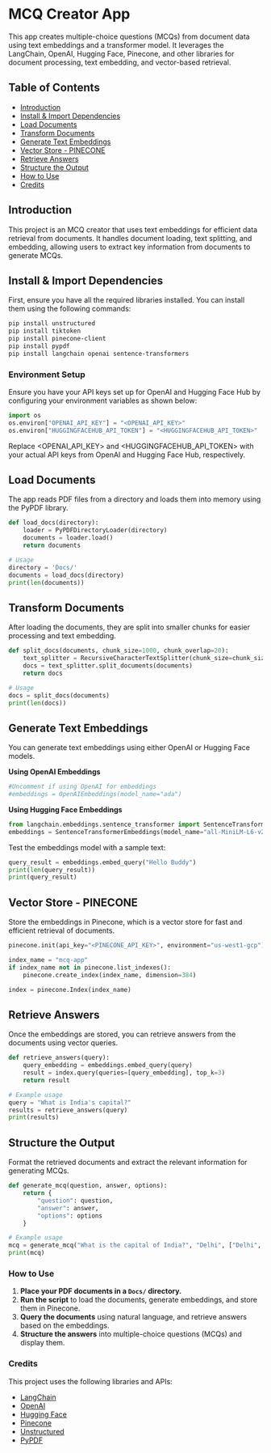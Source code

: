 # MCQ Creator App

This app creates multiple-choice questions (MCQs) from document data using text embeddings and a transformer model. It leverages the LangChain, OpenAI, Hugging Face, Pinecone, and other libraries for document processing, text embedding, and vector-based retrieval.

## Table of Contents

- [Introduction](#introduction)
- [Install & Import Dependencies](#install--import-dependencies)
- [Load Documents](#load-documents)
- [Transform Documents](#transform-documents)
- [Generate Text Embeddings](#generate-text-embeddings)
- [Vector Store - PINECONE](#vector-store---pinecone)
- [Retrieve Answers](#retrieve-answers)
- [Structure the Output](#structure-the-output)
- [How to Use](#how-to-use)
- [Credits](#credits)

## Introduction

This project is an MCQ creator that uses text embeddings for efficient data retrieval from documents. It handles document loading, text splitting, and embedding, allowing users to extract key information from documents to generate MCQs.

## Install & Import Dependencies

First, ensure you have all the required libraries installed. You can install them using the following commands:

```bash
pip install unstructured
pip install tiktoken
pip install pinecone-client
pip install pypdf
pip install langchain openai sentence-transformers
```

### Environment Setup

Ensure you have your API keys set up for OpenAI and Hugging Face Hub by configuring your environment variables as shown below:

```python
import os
os.environ["OPENAI_API_KEY"] = "<OPENAI_API_KEY>"
os.environ["HUGGINGFACEHUB_API_TOKEN"] = "<HUGGINGFACEHUB_API_TOKEN>"
```
Replace <OPENAI_API_KEY> and <HUGGINGFACEHUB_API_TOKEN> with your actual API keys from OpenAI and Hugging Face Hub, respectively.

## Load Documents
The app reads PDF files from a directory and loads them into memory using the PyPDF library.

```python
def load_docs(directory):
    loader = PyPDFDirectoryLoader(directory)
    documents = loader.load()
    return documents

# Usage
directory = 'Docs/'
documents = load_docs(directory)
print(len(documents))
```

## Transform Documents
After loading the documents, they are split into smaller chunks for easier processing and text embedding.

```python
def split_docs(documents, chunk_size=1000, chunk_overlap=20):
    text_splitter = RecursiveCharacterTextSplitter(chunk_size=chunk_size, chunk_overlap=chunk_overlap)
    docs = text_splitter.split_documents(documents)
    return docs

# Usage
docs = split_docs(documents)
print(len(docs))
```

## Generate Text Embeddings
You can generate text embeddings using either OpenAI or Hugging Face models.

**Using OpenAI Embeddings**

```python
#Uncomment if using OpenAI for embeddings
#embeddings = OpenAIEmbeddings(model_name="ada")
```

**Using Hugging Face Embeddings**

```python
from langchain.embeddings.sentence_transformer import SentenceTransformerEmbeddings
embeddings = SentenceTransformerEmbeddings(model_name="all-MiniLM-L6-v2")
```

Test the embeddings model with a sample text:

```python
query_result = embeddings.embed_query("Hello Buddy")
print(len(query_result))
print(query_result)
```

## Vector Store - PINECONE
Store the embeddings in Pinecone, which is a vector store for fast and efficient retrieval of documents.

```python
pinecone.init(api_key="<PINECONE_API_KEY>", environment="us-west1-gcp")

index_name = "mcq-app"
if index_name not in pinecone.list_indexes():
    pinecone.create_index(index_name, dimension=384)

index = pinecone.Index(index_name)
```

## Retrieve Answers
Once the embeddings are stored, you can retrieve answers from the documents using vector queries.

```python
def retrieve_answers(query):
    query_embedding = embeddings.embed_query(query)
    result = index.query(queries=[query_embedding], top_k=3)
    return result

# Example usage
query = "What is India's capital?"
results = retrieve_answers(query)
print(results)
```

## Structure the Output
Format the retrieved documents and extract the relevant information for generating MCQs.

```python
def generate_mcq(question, answer, options):
    return {
        "question": question,
        "answer": answer,
        "options": options
    }

# Example usage
mcq = generate_mcq("What is the capital of India?", "Delhi", ["Delhi", "Mumbai", "Kolkata", "Chennai"])
print(mcq)
```

### How to Use

1. **Place your PDF documents in a `Docs/` directory.**
2. **Run the script** to load the documents, generate embeddings, and store them in Pinecone.
3. **Query the documents** using natural language, and retrieve answers based on the embeddings.
4. **Structure the answers** into multiple-choice questions (MCQs) and display them.

### Credits

This project uses the following libraries and APIs:

- [LangChain](https://github.com/hwchase17/langchain)
- [OpenAI](https://openai.com/)
- [Hugging Face](https://huggingface.co/)
- [Pinecone](https://www.pinecone.io/)
- [Unstructured](https://github.com/Unstructured-IO/unstructured)
- [PyPDF](https://pypdf.readthedocs.io/en/latest/)
